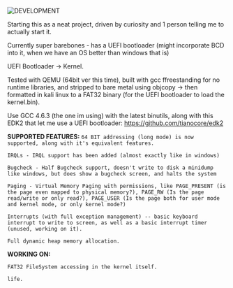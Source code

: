 ![DEVELOPMENT](https://img.shields.io/badge/Status-DEVELOPMENT,_STABLE-purple?style=for-the-badge)

Starting this as a neat project, driven by curiosity and 1 person telling me to actually start it.

Currently super barebones - has a UEFI bootloader (might incorporate BCD into it, when we have an OS better than windows that is)

UEFI Bootloader -> Kernel.

Tested with QEMU (64bit ver this time), built with gcc ffreestanding for no runtime libraries, and stripped to bare metal using objcopy -> then formatted in kali linux to a FAT32 binary (for the UEFI bootloader to load the kernel.bin).

Use GCC 4.6.3 (the one im using) with the latest binutils, along with this EDK2 that let me use a UEFI bootloader: https://github.com/tianocore/edk2


**SUPPORTED FEATURES:**
`64 BIT addressing (long mode) is now supported, along with it's equivalent features.`

`IRQLs - IRQL support has been added (almost exactly like in windows)`

`Bugcheck - Half Bugcheck support, doesn't write to disk a minidump like windows, but does show a bugcheck screen, and halts the system`

`Paging - Virtual Memory Paging with permissions, like PAGE_PRESENT (is the page even mapped to physical memory?), PAGE_RW (Is the page read/write or only read?), PAGE_USER (Is the page both for user mode and kernel mode, or only kernel mode?)`

`Interrupts (with full exception management) -- basic keyboard interrupt to write to screen, as well as a basic interrupt timer (unused, working on it).`

`Full dynamic heap memory allocation.`

**WORKING ON:**

`FAT32 FileSystem accessing in the kernel itself.`

`life.`
